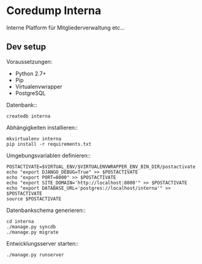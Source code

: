 Coredump Interna
================

Interne Platform für Mitgliederverwaltung etc...

Dev setup
---------

Voraussetzungen:

- Python 2.7+
- Pip
- Virtualenvwrapper
- PostgreSQL

Datenbank::

    createdb interna

Abhängigkeiten installieren::

    mkvirtualenv interna
    pip install -r requirements.txt

Umgebungsvariablen definieren::

    POSTACTIVATE=$VIRTUAL_ENV/$VIRTUALENVWRAPPER_ENV_BIN_DIR/postactivate
    echo "export DJANGO_DEBUG=True" >> $POSTACTIVATE
    echo "export PORT=8000" >> $POSTACTIVATE
    echo "export SITE_DOMAIN='http://localhost:8000'" >> $POSTACTIVATE
    echo "export DATABASE_URL='postgres://localhost/interna'" >> $POSTACTIVATE
    source $POSTACTIVATE

Datenbankschema generieren::

    cd interna
    ./manage.py syncdb
    ./manage.py migrate

Entwicklungsserver starten::

    ./manage.py runserver
